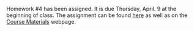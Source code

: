 <!--
.. title: Homework #4 assigned
.. slug: homework-4-assigned
.. date: 2015-04-4 11:00:00 UTC-06:00
.. tags: 
.. link: 
.. description: 
.. type: text
-->

Homework #4 has been assigned.  It is due Thursday, April. 9 at the beginning of class.  The assignment can be found [here](/files/assignment4.pdf) as well as on the [Course Materials](/course-mat) webpage.
